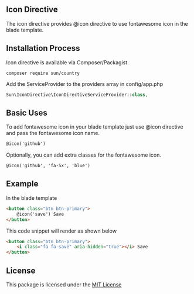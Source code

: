 ## Icon Directive

The icon directive provides @icon directive to use fontawesome icon in the blade template.

## Installation Process
 
Icon directive is available via Composer/Packagist.

```
composer require sun/country
```

Add the ServiceProvider to the providers array in config/app.php

```php
Sun\IconDirective\IconDirectiveServiceProvider::class,
```

## Basic Uses

To add fontawesome icon in your blade template just use @icon directive and pass the fontawesome icon name.

```html
@icon('github')
```

Optionally, you can add extra classes for the fontawesome icon.

```html
@icon('github', 'fa-5x', 'blue')
```

## Example

In the blade template

```html
<button class="btn btn-primary">
    @icon('save') Save
</button>
```

This code snippet will render as shown below

```html
<button class="btn btn-primary">
    <i class="fa fa-save" aria-hidden="true"></i> Save
</button>
```

## License
This package is licensed under the [MIT License](https://github.com/iftekhersunny/IconDirective/blob/master/LICENSE)

